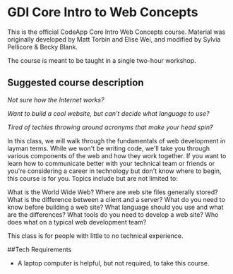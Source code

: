 # GDI Core Intro to Web Concepts

This is the official CodeApp Core Intro Web Concepts course. Material was originally developed by Matt Torbin and Elise Wei, and modified by Sylvia Pellicore & Becky Blank.

The course is meant to be taught in a single two-hour workshop.

## Suggested course description

_Not sure how the Internet works?_

_Want to build a cool website, but can’t decide what language to use?_

_Tired of techies throwing around acronyms that make your head spin?_

In this class, we will walk through the fundamentals of web development in layman terms. While we won't be writing code, we'll take you through various components of the web and how they work together. If you want to learn how to communicate better with your technical team or friends or you're considering a career in technology but don't know where to begin, this course is for you. Topics include but are not limited to:

What is the World Wide Web?
Where are web site files generally stored?
What is the difference between a client and a server?
What do you need to know before building a web site?
What language should you use and what are the differences?
What tools do you need to develop a web site?
Who does what on a typical web development team?

This class is for people with little to no technical experience.

##Tech Requirements
 - A laptop computer is helpful, but not required, to take this course.  

